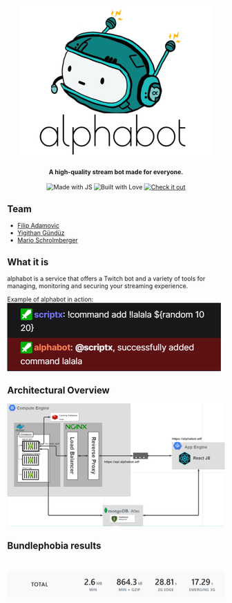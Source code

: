 
<h1 align="center">
  <br>
  <a href="https://alphabot.wtf/"><img src="./docs/_media/logo.png" width="450" height="350" alt="alphabot"></a>
</h1>

<h4 align="center">A high-quality stream bot made for everyone.</h4>

<p align="center">
    <img src="https://forthebadge.com/images/badges/made-with-javascript.svg" alt="Made with JS">
    <img src="https://forthebadge.com/images/badges/built-with-love.svg" alt="Built with Love">
    <a href="https://alphabot.wtf/"><img src="https://forthebadge.com/images/badges/check-it-out.svg" alt="Check it out"></a>
    
</p>



## Team

<ul>
  <li><a href="https://github.com/SXRIPT">Filip Adamovic</a></li>
  <li><a href="https://github.com/kingyigi">Yigithan Gündüz</a></li>
  <li><a href="https://github.com/LeM4">Mario Schrolmberger</a></li>
</ul>

## What it is
alphabot is a service that offers a Twitch bot and a variety of tools for managing, monitoring and securing your streaming experience.

Example of alphabot in action:<br/>
<img src="./docs/_media/example.png"  alt="example">

## Architectural Overview
<img src="./docs/_media/architecture.png"  alt="architecural overview">



## Bundlephobia results

<br/>

<a href="https://bundlephobia.com/scan-results?packages=axios@0.21.0,bcrypt@5.0.0,bluebird@3.7.2,compression@1.7.4,dotenv@8.2.0,express@4.17.1,express-rate-limit@5.1.3,helmet@4.1.0,joi@17.2.1,jsonwebtoken@8.5.1,mongoose@5.10.1,morgan@1.10.0,passport@0.4.1,passport-jwt@4.0.0,passport-local@1.0.0,redis@3.0.2,serve-favicon@2.5.0,tmi.js@1.5.0,winston@3.3.3,winston-daily-rotate-file@4.5.0"><img src="./docs/_media/bundlephobia.png" alt="alphabot"></a>

